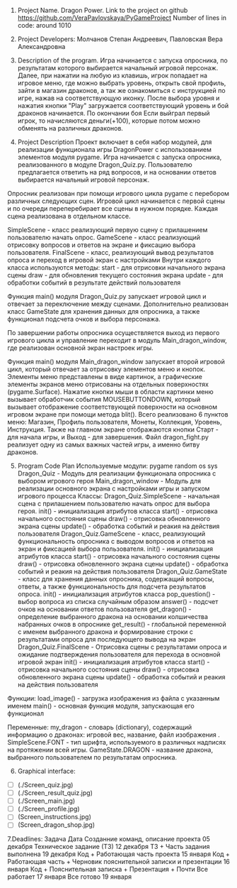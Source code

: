 1. Project Name. Dragon Power. 
   Link to the project on github https://github.com/VeraPavlovskaya/PyGameProject
   Number of lines in code: around 1010

2. Project Developers: Молчанов Степан Андреевич, Павловская Вера Александровна

3. Description of the program. Игра начинается с запуска опросника, по результатам которого выбирается начальный игровой персонаж. Далее, при нажатии на любую из клавишь, игрок попадает на игровое меню, где можно выбрать уровень, открыть свой профиль, зайти в магазин драконов, а так же ознакомиться с инструкцией по игре, нажав на соответствующую иконку. После выбора уровня и нажатия кнопки "Play" загружается соответствующий уровень и бой драконов начинается. По окончании боя Если выйграл первый игрок, то начисляются деньги(+100), которые потом можно обменять на различных драконов.

4. Project Description Проект включает в себя набор модулей, для реализации функционала игры DragonPower с использованием элементов модуля pygame. Игра начинается с запуска опросника, реализованного в модуле Dragon_Quiz.py. Пользователю предлагается ответить на ряд вопросов, и на основании ответов выбирается начальный игровой персонаж.

Опросник реализован при помощи игрового цикла pygame с перебором различных следующих сцен. Игровой цикл начинается с первой сцены и по очереди переперебирает все сцены в нужном порядке. Каждая сцена реализована в отдельном классе.

SimpleScene - класс реализующий первую сцену с прилашением пользователю начать опрос.
GameScene - класс реализующий отрисовку вопросов и ответов на экране и фиксацию выбора пользователя.
FinalScene - класс, реализующий вывод результатов опроса и переход в игровой экран с настройками
Внутри каждого класса используются методы: start - для отрисовки начального экрана сцены draw - для обновления текущего состояния экрана update - для обработки событий в результате действий пользователя

Функция main() модуля Dragon_Quiz.py запускает игровой цикл и отвечает за переключение между сценами. Дополнительно реализован класс GameState для хранения данных для опросника, а также функционал подсчета очков и выбора персонажа.

По завершении работы опросника осуществляется выход из первого игрового цикла и управление переходит в модуль Main_dragon_window, где реализован основной экран настроек игры.

Функция main() модуля Main_dragon_window запускает второй игровой цикл, который отвечает за отрисовку элементов меню и кнопок. Элементы меню представлены в виде картинок, а графические элементы экранов меню отрисованы на отдельных поверхностях (pygame.Surface). Нажатие кнопки мыши в области картинки меню вызывает обработчик события MOUSEBUTTONDOWN, который вызывает отображение соответствующей поверхности на основном игровом экране при помощи метода blit(). Всего реализовано 6 пунктов меню: Магазин, Профиль пользователя, Монеты, Коллекция, Уровень, Инструкция. Также на главном экране отображаются кнопки Старт - для начала игры, и Выход - для завершения.
Файл dragon_fight.py реализует одну из самых важных частей игры, а именно битву драконов.

5. Program Code Plan Используемые модули: pygame random os sys Dragon_Quiz - Модуль для реализации функционала опросника с выбором игрового героя Main_dragon_window - Модуль для реализации основного экрана с настройками игры и запуском игрового процесса
Классы: Dragon_Quiz.SimpleScene - начальная сцена с прилашением пользователю начать опрос для выбора героя. init() - инициализация атрибутов класса start() - отрисовка начального состояния сцены draw() - отрисовка обновленного экрана сцены update() - обработка событий и реакия на действия пользователя Dragon_Quiz.GameScene - класс, реализующий функциональность опросника с выводом вопросов и ответов на экран и фиксацией выбора пользователя. init() - инициализация атрибутов класса start() - отрисовка начального состояния сцены draw() - отрисовка обновленного экрана сцены update() - обработка событий и реакия на действия пользователя Dragon_Quiz.GameState - класс для хранения данных опросника, содержащий вопросы, ответы, а также функциональность для подсчета результатов опроса. init() - инициализация атрибутов класса pop_question() - выбор вопроса из списка случайным образом answer() - подсчет очков на основании ответов пользователя get_dragon() - определение выбранного дракона на основании колшичества набранных очков в опроснике get_result() - глобальной переменной с именем выбранного дракона и формирование строки с результатами опроса для последующего вывода на экран Dragon_Quiz.FinalScene - Отрисовка сцены с результатами опроса и ожидание подтверждения пользователя для перехода в основной игровой экран init() - инициализация атрибутов класса start() - отрисовка начального состояния сцены draw() - отрисовка обновленного экрана сцены update() - обработка событий и реакия на действия пользователя

Функции: load_image() - загрузка изображения из файла с указанным именем main() - основная функция модуля, запускающая его функционал

Переменные: my_dragon - словарь (dictionary), содержащий информацию о драконах: игровой вес, название, файл изображения . SimpleScene.FONT - тип шрифта, используемого в различных надписях на протяжении всей игры. GameState.DRAGON - название дракона, выбранного пользователем по результатам опросника.

6. Graphical interface: 
- [ ] (./Screen_quiz.jpg)
- [ ] (./Screen_result_quiz.jpg)
- [ ] (./Screen_main.jpg)
- [ ] (./Screen_profile.jpg)
- [ ] (Screen_instructions.jpg)
- [ ] (Screen_dragon_shop.jpg)

7.Deadlines: Задача Дата Созданние команд, описание проекта 05 декабря Техническое задание (ТЗ) 12 декабря ТЗ + Часть задания выполнена 19 декабря Код + Работающая часть проекта 15 января Код + Работающая часть + Черновик пояснительной записки и презентации 16 января Код + Пояснительная записка + Презентация + Почти Все работает 17 января Все готово 19 января
